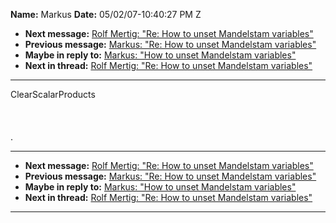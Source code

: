 **Name:** Markus
**Date:** 05/02/07-10:40:27 PM Z

  - **Next message:** [Rolf Mertig: "Re: How to unset Mandelstam
    variables"](0421.html)
  - **Previous message:** [Markus: "Re: How to unset Mandelstam
    variables"](0419.html)
  - **Maybe in reply to:** [Markus: "How to unset Mandelstam
    variables"](0415.html)
  - **Next in thread:** [Rolf Mertig: "Re: How to unset Mandelstam
    variables"](0421.html)

-----

ClearScalarProducts  
                           
                             
                               
.  

-----

  - **Next message:** [Rolf Mertig: "Re: How to unset Mandelstam
    variables"](0421.html)
  - **Previous message:** [Markus: "Re: How to unset Mandelstam
    variables"](0419.html)
  - **Maybe in reply to:** [Markus: "How to unset Mandelstam
    variables"](0415.html)
  - **Next in thread:** [Rolf Mertig: "Re: How to unset Mandelstam
    variables"](0421.html)

-----

